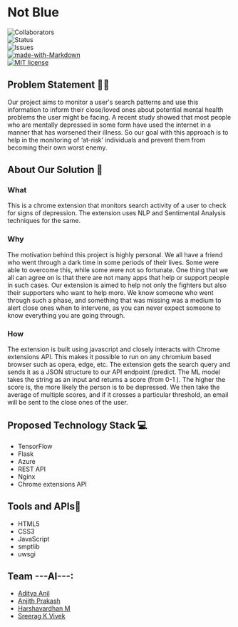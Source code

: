 # Not Blue 

![Collaborators](https://img.shields.io/badge/collaborators-4-red)<br>
![Status](https://img.shields.io/badge/status-completed-yellow)<br>
![Issues](https://img.shields.io/badge/issues-0-blue)<br>
[![made-with-Markdown](https://img.shields.io/badge/Made%20with-Markdown-1f425f.svg)](http://commonmark.org)<br>
[![MIT license](https://img.shields.io/badge/License-MIT-blue.svg)](https://lbesson.mit-license.org/)<br>

## Problem Statement :technologist:
Our project aims to monitor a user's search patterns and use this information to inform their close/loved ones about potential mental health problems the user might be facing. A recent study showed that most people who are mentally depressed in some form have used the internet in a manner that has worsened their illness. So our goal with this approach is to help in the monitoring of ‘at-risk’ individuals and prevent them from becoming their own worst enemy. 

## About Our Solution 🔧

### What
This is a chrome extension that monitors search activity of a user to check for signs of depression. The extension uses NLP and Sentimental Analysis techniques for the same. 
### Why
The motivation behind this project is highly personal. We all have a friend who went through a dark time in some periods of their lives. Some were able to overcome this, while some were not so fortunate. One thing that we all can agree on is that there are not many apps that help or support people in such cases. Our extension is aimed to help not only the fighters but also their supporters who want to help more. We know someone who went through such a phase, and something that was missing was a medium to alert close ones when to intervene, as you can never expect someone to know everything you are going through.

### How
The extension is built using javascript and closely interacts with Chrome extensions API. This makes it possible to run on any chromium based browser such as opera, edge, etc. The extension gets the search query and sends it as a JSON structure to our API endpoint /predict. The ML model takes the string as an input and returns a score (from 0-1 ). The higher the score is, the more likely the person is to be depressed. We then take the average of multiple scores, and if it crosses a particular threshold, an email will be sent to the close ones of the user.

## Proposed Technology Stack 💻

- TensorFlow
- Flask
- Azure
- REST API
- Nginx
- Chrome extensions API

## Tools and APIs🎯

- HTML5
- CSS3
- JavaScript
- smptlib
- uwsgi

## Team ---AI---:
- <a href="https://github.com/SkaarFacee">Aditya Anil</a>
- <a href="https://github.com/Anuttan">Anjith Prakash</a>
- <a href="https://github.com/codevardhan">Harshavardhan M</a>
- <a href="https://github.com/sreeragkvivek">Sreerag K Vivek</a>

